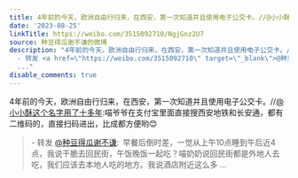 ```yaml
---
title: 4年前的今天，欧洲自由行归来，在西安，第一次知道并且使用电子公交卡。//@小小酥这个名字用了十多年:喵爷爷在支付宝里面直接搜西安地铁和长安通，都有二维码的...
date: '2023-08-25'
linkTitle: https://weibo.com/3515092710/NgjGnz2U7
source: 种豆得瓜谢不谦的微博
description: "4年前的今天，欧洲自由行归来，在西安，第一次知道并且使用电子公交卡。//<a href=\"https://weibo.com/n/%E5%B0%8F%E5%B0%8F%E9%85%A5%E8%BF%99%E4%B8%AA%E5%90%8D%E5%AD%97%E7%94%A8%E4%BA%86%E5%8D%81%E5%A4%9A%E5%B9%B4\">@小小酥这个名字用了十多年</a>:喵爷爷在支付宝里面直接搜西安地铁和长安通，都有二维码的，直接扫码进出，比成都方便哟\U0001F60A<br><blockquote>
  - 转发 <a href=\"https://weibo.com/3515092710\" target=\"_blank\">@种豆得瓜谢不谦</a>: 早餐后倒时差，一觉从上午10点睡到午后近4点，我说干脆去回民街，午饭晚饭一起吃？喵奶奶说回民街都是外地人去吃，我们应该去本地人吃的地方。我说酒店附近这么多
  ..."
disable_comments: true
---
```

4年前的今天，欧洲自由行归来，在西安，第一次知道并且使用电子公交卡。//<a href="https://weibo.com/n/%E5%B0%8F%E5%B0%8F%E9%85%A5%E8%BF%99%E4%B8%AA%E5%90%8D%E5%AD%97%E7%94%A8%E4%BA%86%E5%8D%81%E5%A4%9A%E5%B9%B4">@小小酥这个名字用了十多年</a>:喵爷爷在支付宝里面直接搜西安地铁和长安通，都有二维码的，直接扫码进出，比成都方便哟😊<br><blockquote> - 转发 <a href="https://weibo.com/3515092710" target="_blank">@种豆得瓜谢不谦</a>: 早餐后倒时差，一觉从上午10点睡到午后近4点，我说干脆去回民街，午饭晚饭一起吃？喵奶奶说回民街都是外地人去吃，我们应该去本地人吃的地方。我说酒店附近这么多 ...